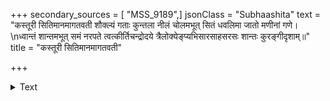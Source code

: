 +++
secondary_sources = [ "MSS_9189",]
jsonClass = "Subhaashita"
text = "कस्तूरी सितिमानमागतवती शौक्ल्यं गताः कुन्तला नीलं चोलमभूत् सितं धवलिमा जातो मणीनां गणे।  \nध्वान्तं शान्तमभूत् समं नरपते त्वत्कीर्तिचन्द्रोदये त्रैलोक्येङ्प्यभिसारसाहसरसः शान्तः कुरङ्गीदृशाम्॥"
title = "कस्तूरी सितिमानमागतवती"

+++

<details><summary>Text</summary>

कस्तूरी सितिमानमागतवती शौक्ल्यं गताः कुन्तला नीलं चोलमभूत् सितं धवलिमा जातो मणीनां गणे।  
ध्वान्तं शान्तमभूत् समं नरपते त्वत्कीर्तिचन्द्रोदये त्रैलोक्येङ्प्यभिसारसाहसरसः शान्तः कुरङ्गीदृशाम्॥
</details>
